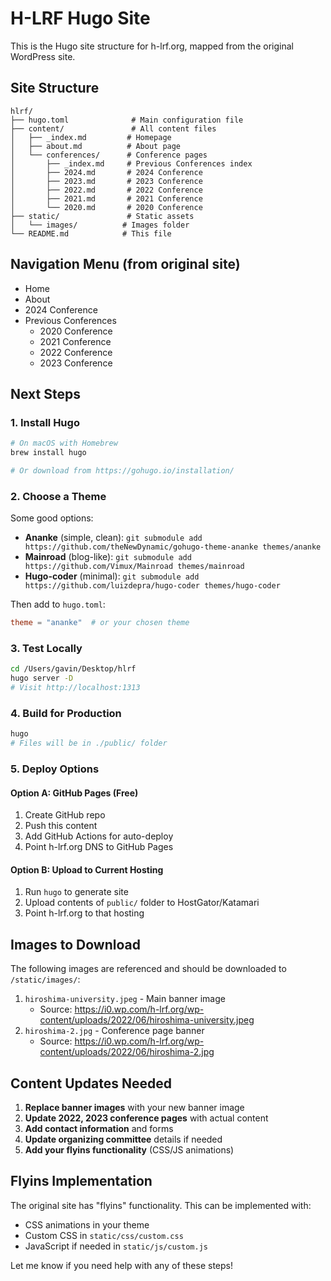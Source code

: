 # H-LRF Hugo Site

This is the Hugo site structure for h-lrf.org, mapped from the original WordPress site.

## Site Structure

```
hlrf/
├── hugo.toml              # Main configuration file
├── content/               # All content files
│   ├── _index.md         # Homepage
│   ├── about.md          # About page
│   └── conferences/      # Conference pages
│       ├── _index.md     # Previous Conferences index
│       ├── 2024.md       # 2024 Conference
│       ├── 2023.md       # 2023 Conference
│       ├── 2022.md       # 2022 Conference
│       ├── 2021.md       # 2021 Conference
│       └── 2020.md       # 2020 Conference
├── static/               # Static assets
│   └── images/          # Images folder
└── README.md            # This file
```

## Navigation Menu (from original site)

- Home
- About  
- 2024 Conference
- Previous Conferences
  - 2020 Conference
  - 2021 Conference
  - 2022 Conference
  - 2023 Conference

## Next Steps

### 1. Install Hugo
```bash
# On macOS with Homebrew
brew install hugo

# Or download from https://gohugo.io/installation/
```

### 2. Choose a Theme
Some good options:
- **Ananke** (simple, clean): `git submodule add https://github.com/theNewDynamic/gohugo-theme-ananke themes/ananke`
- **Mainroad** (blog-like): `git submodule add https://github.com/Vimux/Mainroad themes/mainroad`
- **Hugo-coder** (minimal): `git submodule add https://github.com/luizdepra/hugo-coder themes/hugo-coder`

Then add to `hugo.toml`:
```toml
theme = "ananke"  # or your chosen theme
```

### 3. Test Locally
```bash
cd /Users/gavin/Desktop/hlrf
hugo server -D
# Visit http://localhost:1313
```

### 4. Build for Production
```bash
hugo
# Files will be in ./public/ folder
```

### 5. Deploy Options

#### Option A: GitHub Pages (Free)
1. Create GitHub repo
2. Push this content
3. Add GitHub Actions for auto-deploy
4. Point h-lrf.org DNS to GitHub Pages

#### Option B: Upload to Current Hosting
1. Run `hugo` to generate site
2. Upload contents of `public/` folder to HostGator/Katamari
3. Point h-lrf.org to that hosting

## Images to Download

The following images are referenced and should be downloaded to `/static/images/`:

1. `hiroshima-university.jpeg` - Main banner image
   - Source: https://i0.wp.com/h-lrf.org/wp-content/uploads/2022/06/hiroshima-university.jpeg
2. `hiroshima-2.jpg` - Conference page banner
   - Source: https://i0.wp.com/h-lrf.org/wp-content/uploads/2022/06/hiroshima-2.jpg

## Content Updates Needed

1. **Replace banner images** with your new banner image
2. **Update 2022, 2023 conference pages** with actual content
3. **Add contact information** and forms
4. **Update organizing committee** details if needed
5. **Add your flyins functionality** (CSS/JS animations)

## Flyins Implementation

The original site has "flyins" functionality. This can be implemented with:
- CSS animations in your theme
- Custom CSS in `static/css/custom.css`
- JavaScript if needed in `static/js/custom.js`

Let me know if you need help with any of these steps!
